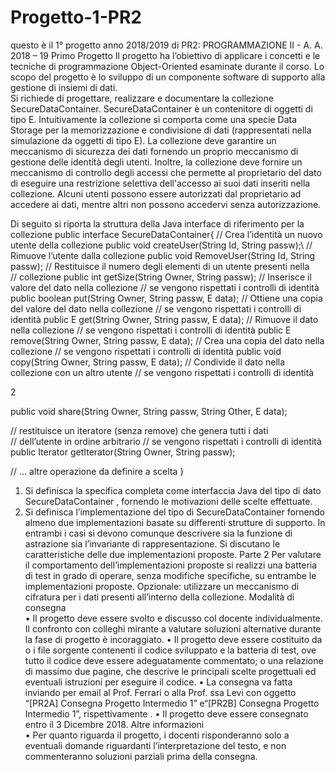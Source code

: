 # Progetto-1-PR2
questo è il 1° progetto anno 2018/2019 di PR2:
PROGRAMMAZIONE II  - A. A. 2018 – 19 
Primo Progetto 
Il progetto ha l’obiettivo di applicare i concetti e le tecniche di programmazione Object-Oriented esaminate 
durante il corso. Lo scopo del progetto è lo sviluppo di un componente software di supporto alla gestione di 
insiemi di dati.  
Si richiede di progettare, realizzare e documentare la collezione SecureDataContainer<E>. 
SecureDataContainer<E> è un contenitore di oggetti di tipo E. Intuitivamente la collezione si comporta come 
una specie Data Storage per la memorizzazione e condivisione di dati (rappresentati nella simulazione da 
oggetti di tipo E).  La collezione deve garantire un meccanismo di sicurezza dei dati fornendo un proprio 
meccanismo di gestione delle identità degli utenti. Inoltre, la collezione deve fornire un meccanismo di 
controllo degli accessi che permette al proprietario del dato di eseguire una restrizione selettiva 
dell'accesso ai suoi dati inseriti nella collezione. Alcuni utenti possono essere autorizzati dal proprietario 
ad accedere ai dati, mentre altri non possono accedervi senza autorizzazione.  

 

Di seguito si riporta la struttura della Java interface di riferimento per la collezione 
public interface SecureDataContainer<E>{ 
// Crea l’identità un nuovo utente della collezione 
public void createUser(String Id, String passw);\ 
// Rimuove l’utente dalla collezione 
public void RemoveUser(String Id, String passw); 
// Restituisce il numero degli elementi di un utente presenti nella  
// collezione 
public int getSize(String Owner, String passw); 
// Inserisce il valore del dato nella collezione 
// se vengono rispettati i controlli di identità 
 public boolean put(String Owner, String passw, E data); 
// Ottiene una copia del valore del dato nella collezione 
// se vengono rispettati i controlli di identità 
 public E get(String Owner, String passw, E data); 
// Rimuove il dato nella collezione 
// se vengono rispettati i controlli di identità 
 public E remove(String Owner, String passw, E data); 
// Crea una copia del  dato nella collezione 
// se vengono rispettati i controlli di identità 
 public void copy(String Owner, String passw, E data); 
// Condivide il dato nella collezione con un altro utente 
// se vengono rispettati i controlli di identità 


 2 

 public void share(String Owner, String passw, String Other, E data); 
 
// restituisce un iteratore (senza remove) che genera tutti i dati  
// dell’utente in ordine arbitrario 
// se vengono rispettati i controlli di identità 
public Iterator<E> getIterator(String Owner, String passw); 
 
// … altre operazione da definire a scelta 
} 

1. Si definisca la specifica completa come interfaccia Java del tipo di dato SecureDataContainer<E> , 
fornendo le motivazioni delle scelte effettuate. 
2. Si definisca l’implementazione del tipo di SecureDataContainer<E> fornendo almeno due 
implementazioni basate su differenti strutture di supporto. In entrambi i casi si devono comunque 
descrivere sia la funzione di astrazione sia l’invariante di rappresentazione. Si discutano le 
caratteristiche delle due implementazioni proposte. 
Parte 2 
Per valutare il comportamento dell’implementazioni proposte si realizzi una batteria di test in grado di 
operare, senza modifiche specifiche, su entrambe le implementazioni proposte. 
Opzionale: utilizzare un meccanismo di cifratura per i dati presenti all’interno della collezione. 
Modalità di consegna  
• Il progetto deve essere svolto e discusso col docente individualmente. Il confronto con colleghi 
mirante a valutare soluzioni alternative durante la fase di progetto è incoraggiato. 
• Il progetto deve essere costituito da 
o i file sorgente contenenti il codice sviluppato e la batteria di test, ove tutto il codice deve 
essere adeguatamente commentato; 
o una relazione di massimo due pagine, che descrive le principali scelte progettuali ed 
eventuali istruzioni per eseguire il codice. 
• La consegna va fatta inviando per email al Prof. Ferrari o alla Prof. ssa Levi con oggetto “[PR2A] 
Consegna Progetto Intermedio 1”  e“[PR2B] Consegna Progetto Intermedio 1”, rispettivamente . 
• Il progetto deve essere consegnato entro il 3 Dicembre 2018. 
Altre informazioni  
• Per quanto riguarda il progetto, i docenti risponderanno solo a eventuali domande riguardanti 
l’interpretazione del testo, e non commenteranno soluzioni parziali prima della consegna. 
